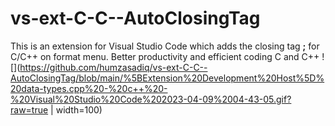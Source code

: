 # vs-ext-C-C--AutoClosingTag

This is an extension for Visual Studio Code which adds the closing tag **;** for C/C++ on format menu.
Better productivity and efficient coding C and C++
![](https://github.com/humzasadiq/vs-ext-C-C--AutoClosingTag/blob/main/%5BExtension%20Development%20Host%5D%20data-types.cpp%20-%20c++%20-%20Visual%20Studio%20Code%202023-04-09%2004-43-05.gif?raw=true | width=100)

